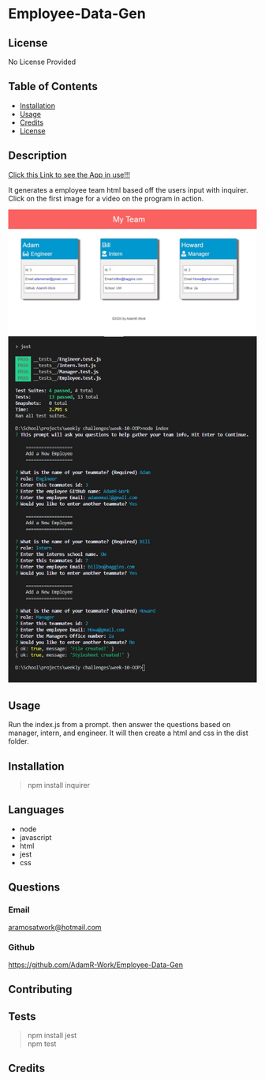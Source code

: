 # Employee-Data-Gen

## License

No License Provided

## Table of Contents

 * [Installation](#installation)
 * [Usage](#usage)
 * [Credits](#credits)
 * [License](#license)
 
## Description

[Click this Link to see the App in use!!!](https://drive.google.com/file/d/111VBxNKlCYwVzq_fn2fx7NhFD9cl63GX/view "Employee-Data-Gen")

It generates a employee team html based off the users input with inquirer. Click on the first image for a video on the program in action.

<img src="demo.jpg">

<img src="demo2.jpg">

## Usage

Run the index.js from a prompt. then  answer the questions based on manager, intern, and engineer. It will then create a html and css in the dist folder.

## Installation

>npm install inquirer

## Languages

* node
* javascript
* html
* jest
* css

## Questions

### Email 

aramosatwork@hotmail.com

### Github

https://github.com/AdamR-Work/Employee-Data-Gen


## Contributing



## Tests

>npm install jest  
>npm test

## Credits

